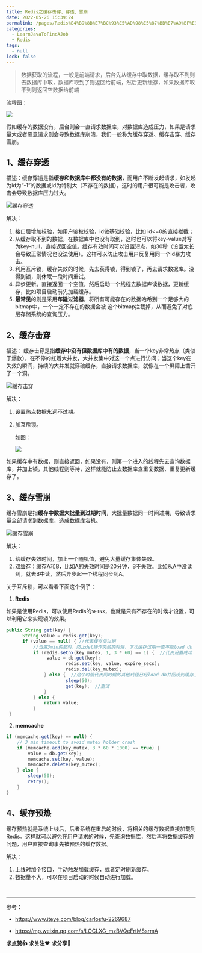 ```yaml
---
title: Redis之缓存击穿、穿透、雪崩
date: 2022-05-26 15:39:24
permalink: /pages/Redis%E4%B9%8B%E7%BC%93%E5%AD%98%E5%87%BB%E7%A9%BF%E3%80%81%E7%A9%BF%E9%80%8F%E3%80%81%E9%9B%AA%E5%B4%A9
categories: 
  - LearnJavaToFindAJob
  - Redis
tags: 
  - null
lock: false
---
```

> 数据获取的流程，一般是前端请求，后台先从缓存中取数据，缓存取不到则去数据库中取，数据库取到了则返回给前端，然后更新缓存，如果数据库取不到则返回空数据给前端

流程图：

![ ](https://images-1253198264.cos.ap-guangzhou.myqcloud.com/image-20200608113313177.png)



假如缓存的数据没有，后台则会一直请求数据库，对数据库造成压力，如果是请求量大或者恶意请求则会导致数据库崩溃，我们一般称为缓存穿透、缓存击穿、缓存雪崩。

## 1、缓存穿透

描述：缓存穿透是指**缓存和数据库中都没有的数据**，而用户不断发起请求，如发起为id为“-1”的数据或id为特别大（不存在的数据）。这时的用户很可能是攻击者，攻击会导致数据库压力过大。

 ![缓存穿透](https://images-1253198264.cos.ap-guangzhou.myqcloud.com/image-20201028233114175.png)

解决：

1. 接口层增加校验，如用户鉴权校验，id做基础校验，比如 id<=0的直接拦截；
2. 从缓存取不到的数据，在数据库中也没有取到，这时也可以将key-value对写为key-null，直接返回空值。缓存有效时间可以设置短点，如30秒（设置太长会导致正常情况也没法使用）。这样可以防止攻击用户反复用同一个id暴力攻击。
3. 利用互斥锁，缓存失效的时候，先去获得锁，得到锁了，再去请求数据库。没得到锁，则休眠一段时间重试。
4. 异步更新。直接返回一个空值，然后启动一个线程去数据库读数据，更新缓存，比如项目启动前先加载缓存。
5. **最常见**的则是采用**布隆过滤器**，将所有可能存在的数据哈希到一个足够大的bitmap中，一个一定不存在的数据会被 这个bitmap拦截掉，从而避免了对底层存储系统的查询压力。

## 2、缓存击穿

描述： 缓存击穿是指**缓存中没有但数据库中有的数据**，当一个key非常热点（类似于爆款），在不停的扛着大并发，大并发集中对这一个点进行访问；当这个key在失效的瞬间，持续的大并发就穿破缓存，直接请求数据库，就像在一个屏障上凿开了一个洞。

![缓存击穿](https://images-1253198264.cos.ap-guangzhou.myqcloud.com/image-20201028233133015.png)

解决：

1. 设置热点数据永远不过期。

2. 加互斥锁。

   如图：

   ![ ](https://images-1253198264.cos.ap-guangzhou.myqcloud.com/20180919143214879.png)

如果缓存中有数据，则直接返回，如果没有，则第一个进入的线程先去查询数据库，并加上锁，其他线程则等待，这样就能防止去数据库查重复数据、重复更新缓存了。

## 3、缓存雪崩

缓存雪崩是指**缓存中数据大批量到过期时间**，大批量数据同一时间过期，导致请求量全部请求到数据库，造成数据库宕机。

![缓存雪崩](https://images-1253198264.cos.ap-guangzhou.myqcloud.com/image-20201028233209257.png)

解决：

1. 给缓存失效时间，加上一个随机值，避免大量缓存集体失效。
2. 双缓存：缓存A和B，比如A的失效时间是20分钟，B不失效。比如从A中没读到，就去B中读，然后异步起一个线程同步到A。



关于互斥锁，可以看看下面这个例子：

1. **Redis**

如果是使用Redis，可以使用Redis的`SETNX`，也就是只有不存在的时候才设置，可以利用它来实现锁的效果。

```java
public String get(key) {
      String value = redis.get(key);
      if (value == null) { //代表缓存值过期
          //设置3min的超时，防止del操作失败的时候，下次缓存过期一直不能load db
		  if (redis.setnx(key_mutex, 1, 3 * 60) == 1) {  //代表设置成功
               value = db.get(key);
                      redis.set(key, value, expire_secs);
                      redis.del(key_mutex);
              } else {  //这个时候代表同时候的其他线程已经load db并回设到缓存了，这时候重试获取缓存值即可
                      sleep(50);
                      get(key);  //重试
              }
          } else {
              return value;      
          }
 }
```

2. **memcache**

```java
if (memcache.get(key) == null) {  
    // 3 min timeout to avoid mutex holder crash  
    if (memcache.add(key_mutex, 3 * 60 * 1000) == true) {  
        value = db.get(key);  
        memcache.set(key, value);  
        memcache.delete(key_mutex);  
    } else {  
        sleep(50);  
        retry();  
    }  
} 
```



## 4、缓存预热

缓存预热就是系统上线后，后者系统在重启的时候，将相关的缓存数据直接加载到Redis。这样就可以避免在用户请求的时候，先查询数据库，然后再将数据缓存的问题，用户直接查询事先被预热的缓存数据。



解决：

   1. 上线时加个接口，手动触发加载缓存，或者定时刷新缓存。
   2. 数据量不大，可以在项目启动的时候自动进行加载。

​    

---



参考：

- https://www.iteye.com/blog/carlosfu-2269687

- https://mp.weixin.qq.com/s/LOCLXG_mzBVQeFrtM8srmA

  

**求点赞👍** **求关注❤️** **求分享💬** 